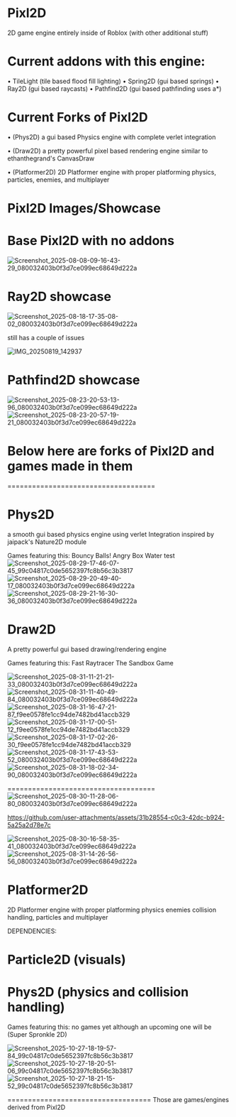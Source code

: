 # Pixl2D
2D game engine entirely inside of Roblox (with other additional stuff)

# Current addons with this engine:
• TileLight (tile based flood fill lighting)
• Spring2D (gui based springs)
• Ray2D (gui based raycasts)
• Pathfind2D (gui based pathfinding uses a*)


# Current Forks of Pixl2D
• (Phys2D) a gui based Physics engine with complete verlet integration

• (Draw2D) a pretty powerful pixel based rendering engine similar to ethanthegrand's CanvasDraw

• (Platformer2D) 2D Platformer engine with proper platforming physics, particles, enemies, and multiplayer

# Pixl2D Images/Showcase

# Base Pixl2D with no addons
![Screenshot_2025-08-08-09-16-43-29_080032403b0f3d7ce099ec68649d222a](https://github.com/user-attachments/assets/3ddff97c-874b-40b0-bf8d-96d05f0b1fa1)

# Ray2D showcase

![Screenshot_2025-08-18-17-35-08-02_080032403b0f3d7ce099ec68649d222a](https://github.com/user-attachments/assets/8f25a749-078d-4cae-bf35-5dfea9aabe5a)

still has a couple of issues

![IMG_20250819_142937](https://github.com/user-attachments/assets/0407fe24-e7bb-41fb-8a5e-757ee9755d67)


# Pathfind2D showcase

![Screenshot_2025-08-23-20-53-13-96_080032403b0f3d7ce099ec68649d222a](https://github.com/user-attachments/assets/d2132d89-f0e5-490d-bb0a-a6c55bbdddef)
![Screenshot_2025-08-23-20-57-19-21_080032403b0f3d7ce099ec68649d222a](https://github.com/user-attachments/assets/b93a7a90-d1fc-476b-83f4-37868c76e3b6)

# Below here are forks of Pixl2D and games made in them

====================================

# Phys2D
a smooth gui based physics engine using verlet Integration inspired by jaipack's Nature2D module

Games featuring this:
Bouncy Balls!
Angry Box
Water test
![Screenshot_2025-08-29-17-46-07-45_99c04817c0de5652397fc8b56c3b3817](https://github.com/user-attachments/assets/6a7a4bb7-8017-4d01-9b92-b5e694d44883)
![Screenshot_2025-08-29-20-49-40-17_080032403b0f3d7ce099ec68649d222a](https://github.com/user-attachments/assets/a7d1fe62-9e43-4c12-93ed-7e6cce700c77)
![Screenshot_2025-08-29-21-16-30-36_080032403b0f3d7ce099ec68649d222a](https://github.com/user-attachments/assets/f994c1ab-3e78-4570-9b60-8eb9c6137b72)

# Draw2D
A pretty powerful gui based drawing/rendering engine

Games featuring this:
Fast Raytracer
The Sandbox Game

![Screenshot_2025-08-31-11-21-21-33_080032403b0f3d7ce099ec68649d222a](https://github.com/user-attachments/assets/c710f854-41b2-43db-956d-ded448cd15ec)
![Screenshot_2025-08-31-11-40-49-84_080032403b0f3d7ce099ec68649d222a](https://github.com/user-attachments/assets/dcf8c791-397c-4fcb-99c0-c7833b8d2ccd)
![Screenshot_2025-08-31-16-47-21-87_f9ee0578fe1cc94de7482bd41accb329](https://github.com/user-attachments/assets/2a0a7115-67eb-4573-b28d-9cacd83475f5)
![Screenshot_2025-08-31-17-00-51-12_f9ee0578fe1cc94de7482bd41accb329](https://github.com/user-attachments/assets/02064909-4136-4c89-86b0-0ef4afdd18f4)
![Screenshot_2025-08-31-17-02-26-30_f9ee0578fe1cc94de7482bd41accb329](https://github.com/user-attachments/assets/1a764981-33ce-4e9e-b6bc-40749201e1c2)
![Screenshot_2025-08-31-17-43-53-52_080032403b0f3d7ce099ec68649d222a](https://github.com/user-attachments/assets/673bc45f-f195-4246-862a-b66949be6ef5)
![Screenshot_2025-08-31-18-02-34-90_080032403b0f3d7ce099ec68649d222a](https://github.com/user-attachments/assets/413a6d29-101d-4285-9d56-703aec4b827c)

====================================
![Screenshot_2025-08-30-11-28-06-80_080032403b0f3d7ce099ec68649d222a](https://github.com/user-attachments/assets/d4761641-e0e8-487a-9d44-3793a8821d29)


https://github.com/user-attachments/assets/31b28554-c0c3-42dc-b924-5a25a2d78e7c

![Screenshot_2025-08-30-16-58-35-41_080032403b0f3d7ce099ec68649d222a](https://github.com/user-attachments/assets/1acfd688-9397-426d-abbc-63e764b45294)
![Screenshot_2025-08-31-14-26-56-56_080032403b0f3d7ce099ec68649d222a](https://github.com/user-attachments/assets/1fa58aae-7e96-4369-844d-276253d6c3be)


# Platformer2D
2D Platformer engine with proper platforming physics enemies collision handling, particles and multiplayer

DEPENDENCIES:
# Particle2D (visuals)
# Phys2D (physics and collision handling)

Games featuring this:
no games yet although an upcoming one will be (Super Spronkle 2D)

![Screenshot_2025-10-27-18-19-57-84_99c04817c0de5652397fc8b56c3b3817](https://github.com/user-attachments/assets/4fb59338-a15a-48fd-a4fa-10bd3bfa0955)
![Screenshot_2025-10-27-18-20-51-06_99c04817c0de5652397fc8b56c3b3817](https://github.com/user-attachments/assets/64494633-3322-4a15-936e-a44f59a4ab9e)
![Screenshot_2025-10-27-18-21-15-52_99c04817c0de5652397fc8b56c3b3817](https://github.com/user-attachments/assets/54118329-5a4e-4ce4-8a4a-f4b3d69c96cf)


===================================
Those are games/engines derived from Pixl2D


